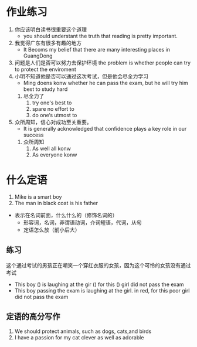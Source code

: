# 作业练习
1. 你应该明白读书很重要这个道理
   - you should understant the truth that reading is pretty important.
2. 我觉得广东有很多有趣的地方
   - It Becoms my belief that there are many interesting places in GuangDong
3. 问题是人们是否可以努力去保护环境
   the problem is whether people can try to protect the enviroment
4. 小明不知道他是否可以通过这次考试，但是他会尽全力学习 
   - Ming doens konw whether he can pass the exam, but he will try him best to study hard
   1. 尽全力了
      1. try one's best to
      2. spare no effort to
      3. do one‘s utmost to
5. 众所周知，信心对成功至关重要。
   - It is generally acknowledged that confidence plays a key role in our success
   1. 众所周知
      1. As well all konw
      2. As everyone konw

# 什么定语
1. Mike is a smart boy
2. The man in black coat is his father
- 表示在名词前面，什么什么的（修饰名词的）
  - 形容词，名词，非谓语动词，介词短语，代词，从句
  - 定语怎么放（前小后大）

## 练习
这个通过考试的男孩正在嘲笑一个穿红衣服的女孩，因为这个可怜的女孩没有通过考试
- This boy () is laughing at the gir () for this () girl did not pass the exam
- This boy passing the exam is laughing at the girl. in red, for this poor girl did not pass the exam


## 定语的高分写作
1. We should protect animals, such as dogs, cats,and birds
2. I have a passion for my cat clever as well as adorable